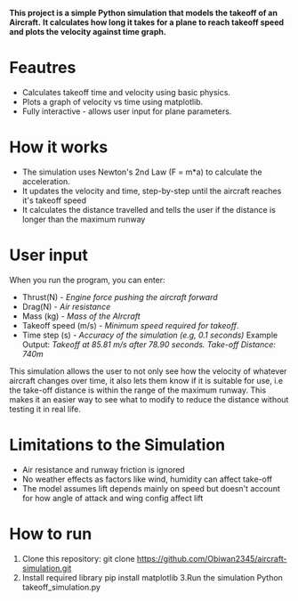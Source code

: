 **This project is a simple Python simulation that models the takeoff of an Aircraft.**
**It calculates how long it takes for a plane to reach takeoff speed and plots the velocity against time graph.**

# Feautres
- Calculates takeoff time and velocity using basic physics.
- Plots a graph of velocity vs time using matplotlib.
- Fully interactive - allows user input for plane parameters.

# How it works
- The simulation uses Newton's 2nd Law (F = m*a) to calculate the acceleration.
- It updates the velocity and time, step-by-step until the aircraft reaches it's takeoff speed
- It calculates the distance travelled and tells the user if the distance is longer than the maximum runway 

# User input
When you run the program, you can enter:
- Thrust(N) - *Engine force pushing the aircraft forward*
- Drag(N) - *Air resistance*
- Mass (kg) - *Mass of the AIrcraft*
- Takeoff speed (m/s) - *Minimum speed required for takeoff*.
- Time step (s) - *Accuracy of the simulation (e.g, 0.1 seconds)*
  Example Output: *Takeoff at 85.81 m/s after 78.90 seconds. Take-off Distance: 740m*

This simulation allows the user to not only see how the velocity of whatever aircraft changes over time, it also lets them know if it is suitable for use, i.e the take-off distance is within the range of the maximum runway. This makes it an easier way to see what to modify to reduce the distance without testing it in real life.

# Limitations to the Simulation
- Air resistance and runway friction is ignored
- No weather effects as factors like wind, humidity can affect take-off
- The model assumes lift depends mainly on speed but doesn't account for how angle of attack and wing config affect lift

# How to run
1. Clone this repository:
git clone https://github.com/Obiwan2345/aircraft-simulation.git
2. Install required library
pip install matplotlib
3.Run the simulation
Python takeoff_simulation.py
